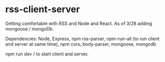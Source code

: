 # rss-client-server

Getting comfortable with RSS and Node and React. As of 3/28 adding mongoose / mongoDb.

Dependencies: Node, Express, npm rss-parser, npm-run-all (to run client and server at same time), npm cors, body-parser, mongoose, mongodb 

npm run dev / to start client and server. 

